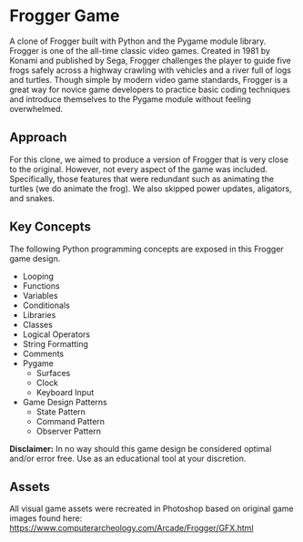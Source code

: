 # Frogger Game
A clone of Frogger built with Python and the Pygame module library. Frogger is one of the all-time classic video games. Created in 1981 by Konami and published by Sega, Frogger challenges the player to guide five frogs safely across a highway crawling with vehicles and a river full of logs and turtles. Though simple by modern video game standards, Frogger is a great way for novice game developers to practice basic coding techniques and introduce themselves to the Pygame module without feeling overwhelmed.

## Approach
For this clone, we aimed to produce a version of Frogger that is very close to the original. However, not every aspect of the game was included. Specifically, those features that were redundant such as animating the turtles (we do animate the frog). We also skipped power updates, aligators, and snakes.

## Key Concepts
The following Python programming concepts are exposed in this Frogger game design.
- Looping
- Functions
- Variables
- Conditionals
- Libraries
- Classes
- Logical Operators
- String Formatting
- Comments
- Pygame
  - Surfaces
  - Clock
  - Keyboard Input 
- Game Design Patterns
  - State Pattern
  - Command Pattern
  - Observer Pattern

**Disclaimer:** In no way should this game design be considered optimal and/or error free. Use as an educational tool at your discretion.

## Assets
All visual game assets were recreated in Photoshop based on original game images found here: https://www.computerarcheology.com/Arcade/Frogger/GFX.html
